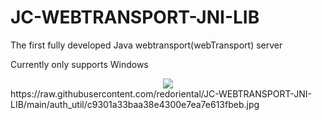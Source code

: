 # JC-WEBTRANSPORT-JNI-LIB

The first fully developed Java webtransport(webTransport) server

Currently only supports Windows

<div align="center">
  <img src="[https://github.com/******/dbscan_clustering_algorithm/blob/master/data/DBSCAN.png](https://raw.githubusercontent.com/redoriental/JC-WEBTRANSPORT-JNI-LIB/main/auth_util/c9301a33baa38e4300e7ea7e613fbeb.jpg
)https://raw.githubusercontent.com/redoriental/JC-WEBTRANSPORT-JNI-LIB/main/auth_util/c9301a33baa38e4300e7ea7e613fbeb.jpg
">
</div>
https://raw.githubusercontent.com/redoriental/JC-WEBTRANSPORT-JNI-LIB/main/auth_util/c9301a33baa38e4300e7ea7e613fbeb.jpg
